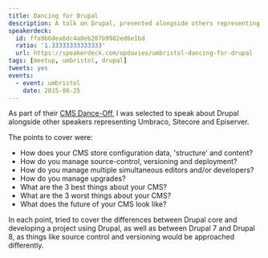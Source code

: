 ```yaml
---
title: Dancing for Drupal
description: A talk on Drupal, presented alongside others representing Umbraco, Sitecore and Episerver.
speakerdeck:
  id: ffa9b6dea6dc4a8eb207b9982ed6e1bd
  ratio: '1.33333333333333'
  url: https://speakerdeck.com/opdavies/umbristol-dancing-for-drupal
tags: [meetup, umbristol, drupal]
tweets: yes
events:
  - event: umbristol
    date: 2015-08-25
---
```


As part of their [CMS Dance-Off][1], I was selected to speak about Drupal alongside other speakers representing Umbraco, Sitecore and Episerver.

The points to cover were:

- How does your CMS store configuration data, 'structure' and content?
- How do you manage source-control, versioning and deployment?
- How do you manage multiple simultaneous editors and/or developers?
- How do you manage upgrades?
- What are the 3 best things about your CMS?
- What are the 3 worst things about your CMS?
- What does the future of your CMS look like?

In each point, tried to cover the differences between Drupal core and developing a project using Drupal, as well as between Drupal 7 and Drupal 8, as things like source control and versioning would be approached differently.

[1]: http://www.meetup.com/umBristol/events/223807592

